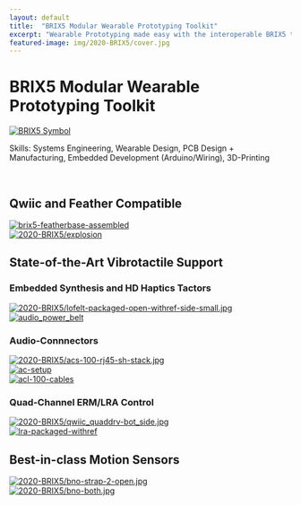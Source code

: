 ```yaml
---
layout: default
title:  "BRIX5 Modular Wearable Prototyping Toolkit"
excerpt: "Wearable Prototyping made easy with the interoperable BRIX5 toolkit (Ph.D. Thesis)"
featured-image: img/2020-BRIX5/cover.jpg
---
```


<h1>BRIX5 Modular Wearable Prototyping Toolkit</h1>
<span class="image left"><a class="gallery" href="img/2020-BRIX5/cover.jpg"><img src="img/2020-BRIX5/cover.jpg" alt="BRIX5 Symbol" /></a></span>


Skills: Systems Engineering, Wearable Design, PCB Design + Manufacturing, Embedded Development (Arduino/Wiring), 3D-Printing

<br/>

<h2>Qwiic and Feather Compatible</h2>
<div class="box alt">
	<div class="row uniform">
		<div class="6u"><span class="image fit"><a class="gallery" href="img/2020-BRIX5/brix5-featherbase-assembled.jpg"><img src="img/2020-BRIX5/brix5-featherbase-assembled.jpg" alt="brix5-featherbase-assembled" /></a></span></div>
		<div class="6u$"><span class="image fit"><a class="gallery" href="img/2020-BRIX5/explosion_small.png"><img src="img/explosion_small.png" alt="2020-BRIX5/explosion" /></a></span></div>
	</div>
</div>


<h2>State-of-the-Art Vibrotactile Support</h2>

<h3>Embedded Synthesis and HD Haptics Tactors</h3>
<div class="box alt">
	<div class="row uniform">
		<div class="6u"><span class="image fit"><a class="gallery" href="img/2020-BRIX5/lofelt-packaged-open-withref-side-small.jpg"><img src="img/2020-BRIX5/lofelt-packaged-open-withref-side-small.jpg" alt="2020-BRIX5/lofelt-packaged-open-withref-side-small.jpg" /></a></span></div>
		<div class="6u$"><span class="image fit"><a class="gallery" href="img/2020-BRIX5/audio_power_belt-draft-crop.jpg"><img src="img/2020-BRIX5/audio_power_belt-draft-crop.jpg" alt="audio_power_belt" /></a></span></div>
	</div>
</div>

<h3>Audio-Connnectors</h3>
<div class="box alt">
	<div class="row uniform">
		<div class="4u"><span class="image fit"><a class="gallery" href="img/2020-BRIX5/acs-100-rj45-sh-stack.jpg"><img src="img/2020-BRIX5/acs-100-rj45-sh-stack.jpg" alt="2020-BRIX5/acs-100-rj45-sh-stack.jpg" /></a></span></div>
		<div class="4u"><span class="image fit"><a class="gallery" href="img/2020-BRIX5/ac-setup.jpg"><img src="img/2020-BRIX5/ac-setup.jpg" alt="ac-setup" /></a></span></div>
		<div class="4u$"><span class="image fit"><a class="gallery" href="img/2020-BRIX5/acl-100-cables.jpg"><img src="img/2020-BRIX5/acl-100-cables.jpg" alt="acl-100-cables" /></a></span></div>
	</div>
</div>

<h3>Quad-Channel ERM/LRA Control</h3>
<div class="box alt">
	<div class="row uniform">
		<div class="6u"><span class="image fit"><a class="gallery" href="img/2020-BRIX5/qwiic_quaddrv-bot_side.jpg"><img src="img/2020-BRIX5/qwiic_quaddrv-bot_side.jpg" alt="2020-BRIX5/qwiic_quaddrv-bot_side.jpg" /></a></span></div>
		<div class="6u$"><span class="image fit"><a class="gallery" href="img/2020-BRIX5/lra-packaged-withref.jpg"><img src="img/2020-BRIX5/lra-packaged-withref.jpg" alt="lra-packaged-withref" /></a></span></div>
	</div>
</div>


<h2>Best-in-class Motion Sensors</h2>
<div class="box alt">
	<div class="row uniform">
		<div class="6u"><span class="image fit"><a class="gallery" href="img/2020-BRIX5/bno-strap-2-open.jpg"><img src="img/2020-BRIX5/bno-strap-2-open.jpg" alt="2020-BRIX5/bno-strap-2-open.jpg" /></a></span></div>
		<div class="6u$"><span class="image fit"><a class="gallery" href="img/2020-BRIX5/bno-both.jpg"><img src="img/2020-BRIX5/bno-both.jpg" alt="2020-BRIX5/bno-both.jpg" /></a></span></div>
	</div>
</div>
<!--
<div class="box alt">
	<div class="row uniform">
		<div class="6u"><span class="image fit"><a class="gallery" href="img/"><img src="img/" alt="" /></a></span></div>
		<div class="6u"><span class="image fit"><a class="gallery" href="img/"><img src="img/" alt="" /></a></span></div>
	</div>
</div>
-->

